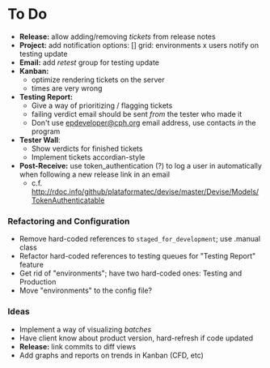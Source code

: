 # To Do

 - **Release:** allow adding/removing _tickets_ from release notes
 - **Project:** add notification options: [] grid: environments x users notify on testing update
 - **Email:** add _retest_ group for testing update
 - **Kanban:**
   - optimize rendering tickets on the server
   - times are very wrong
 - **Testing Report:**
   - Give a way of prioritizing / flagging tickets
   - failing verdict email should be sent _from_ the tester who made it
   - Don't use epdeveloper@cph.org email address, use contacts _in_ the program
 - **Tester Wall**:
   - Show verdicts for finished tickets
   - Implement tickets accordian-style
 - **Post-Receive:** use token_authentication (?) to log a user in automatically when following a new release link in an email
   - c.f. http://rdoc.info/github/plataformatec/devise/master/Devise/Models/TokenAuthenticatable

### Refactoring and Configuration

 - Remove hard-coded references to `staged_for_development`; use .manual class
 - Refactor hard-coded references to testing queues for "Testing Report" feature
 - Get rid of "environments"; have two hard-coded ones: Testing and Production
 - Move "environments" to the config file?

### Ideas

 - Implement a way of visualizing _batches_
 - Have client know about product version, hard-refresh if code updated
 - **Release:** link commits to diff views
 - Add graphs and reports on trends in Kanban (CFD, etc)

